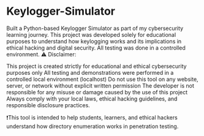 # Keylogger-Simulator
Built a Python-based Keylogger Simulator as part of my cybersecurity learning journey. This project was developed solely for educational purposes to understand how keylogging works and its implications in ethical hacking and digital security. All testing was done in a controlled environment.
⚠️ Disclaimer:

This project is created strictly for educational and ethical cybersecurity purposes only
All testing and demonstrations were performed in a controlled local environment (localhost)
Do not use this tool on any website, server, or network without explicit written permission
The developer is not responsible for any misuse or damage caused by the use of this project
Always comply with your local laws, ethical hacking guidelines, and responsible disclosure practices.

❗This tool is intended to help students, learners, and ethical hackers understand how directory enumeration works in penetration testing.
